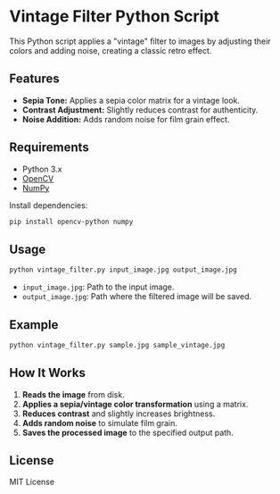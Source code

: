 # Vintage Filter Python Script

This Python script applies a "vintage" filter to images by adjusting their colors and adding noise, creating a classic retro effect.

## Features

- **Sepia Tone:** Applies a sepia color matrix for a vintage look.
- **Contrast Adjustment:** Slightly reduces contrast for authenticity.
- **Noise Addition:** Adds random noise for film grain effect.

## Requirements

- Python 3.x
- [OpenCV](https://pypi.org/project/opencv-python/)
- [NumPy](https://pypi.org/project/numpy/)

Install dependencies:
```bash
pip install opencv-python numpy
```

## Usage

```bash
python vintage_filter.py input_image.jpg output_image.jpg
```

- `input_image.jpg`: Path to the input image.
- `output_image.jpg`: Path where the filtered image will be saved.

## Example

```bash
python vintage_filter.py sample.jpg sample_vintage.jpg
```

## How It Works

1. **Reads the image** from disk.
2. **Applies a sepia/vintage color transformation** using a matrix.
3. **Reduces contrast** and slightly increases brightness.
4. **Adds random noise** to simulate film grain.
5. **Saves the processed image** to the specified output path.

## License

MIT License
